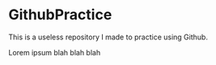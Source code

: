 # GithubPractice
This is a useless repository I made to practice using Github.


Lorem ipsum blah blah blah
